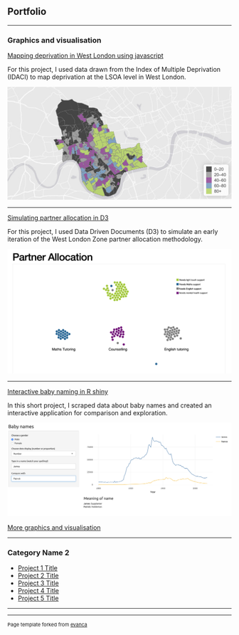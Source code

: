 ## Portfolio

---

### Graphics and visualisation

[Mapping deprivation in West London using javascript]("http://bl.ocks.org/bsuthersan/cebdec7bcd4ecc606bcd849ff0f31b24")
<br>
<p>For this project, I used data drawn from the Index of Multiple Deprivation (IDACI) to map deprivation at the LSOA level in West London.</p>
<img src="images/WLMapping.png?raw=true"/>

---
[Simulating partner allocation in D3]("http://bl.ocks.org/bsuthersan/7b1184e2b955d3d7906fc902b8e2db10")
<br>
<p>For this project, I used Data Driven Documents (D3) to simulate an early iteration of the West London Zone partner allocation methodology.</p>
<img src="images/Partnerallocation.png?raw=true"/>

---
[Interactive baby naming in R shiny](http://example.com/)
<br>
<p>In this short project, I scraped data about baby names and created an interactive application for comparison and exploration.</p>
<img src="images/babynames.png?raw=true"/>

[More graphics and visualisation](http://example.com/)

---

### Category Name 2

- [Project 1 Title](http://example.com/)
- [Project 2 Title](http://example.com/)
- [Project 3 Title](http://example.com/)
- [Project 4 Title](http://example.com/)
- [Project 5 Title](http://example.com/)

---




---
<p style="font-size:11px">Page template forked from <a href="https://github.com/evanca/quick-portfolio">evanca</a></p>
<!-- Remove above link if you don't want to attibute -->
